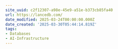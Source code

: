 ```yaml
---
site_uuid: c2f12307-a98e-45e9-a51e-b373cb85fa40
url: https://lancedb.com/
date_modified: 2025-03-24T00:00:00.000Z
date_created: '2025-03-30T05:44:14.819Z'
tags:
- Databases
- AI-Infrastructure
---
```

























